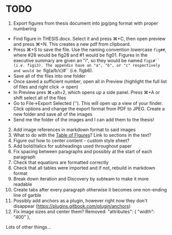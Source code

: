 # TODO

1. Export figures from thesis document into jpg/png format with proper numbering

- Find figure in THESIS.docx. Select it and press ⌘+C, then open preview and press ⌘+N. This creates a new pdf from clipboard.
- Press ⌘+S to save the file. Use the naming convention lowercase `fig##`, where #28 would be fig28 and #1 would be fig01. Figures in the executive summary are given an "i", so they would be named `figi#`` (i.e. figi3). The appendix have an "a", "b", or "c" respectively and would be `fig(a/b/c)#`` (i.e. figb6).
- Save all of the files into one folder
- Once saved a sufficient number, open all in Preview (highlight the full list of files and right click -> open)
- In Preview pres ⌘+alt+2, which opens up a side panel. Press ⌘+A or shift select all of the files
- Go to File->Export Selected (''). This will open up a view of your finder. Click options and change the export format from PDF to JPEG. Create a new folder and save all of the images
- Send me the folder of the images and I can add them to the thesis!

2. Add image references in markdown format to said images
3. What to do with the [Table of Figures](Table-of-Figures.md)? Link to sections in the text?
4. Figure out how to center content - custom style sheet?
5. Add bold/italics for subheadings used throughout paper
6. Fix spacing between paragraphs and possibly at the start of each paragraph
7. Check that equations are formatted correctly
8. Check that all tables were imported and if not, rebuild in markdown format
9. Break down iteration and Discovery by subteam to make it more readable
10. Create tabs after every paragraph otherwise it becomes one non-ending line of garble
11. Possibly add anchors as a plugin, however right now they don't disappear (https://plugins.gitbook.com/plugin/anchors)
12. Fix image sizes and center them? Removed: "attributes": { "width": "400" },

Lots of other things...
